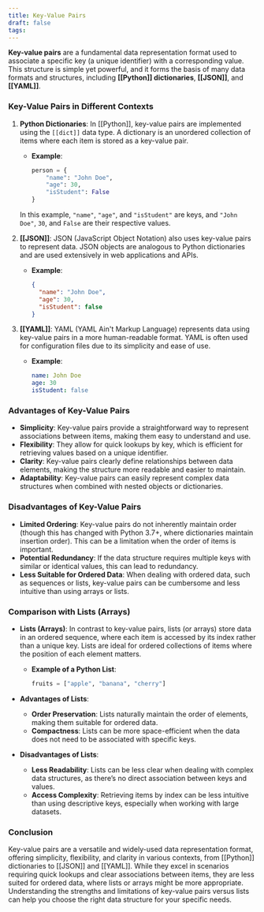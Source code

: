 ```yaml
---
title: Key-Value Pairs
draft: false
tags:
---
```

 
**Key-value pairs** are a fundamental data representation format used to associate a specific key (a unique identifier) with a corresponding value. This structure is simple yet powerful, and it forms the basis of many data formats and structures, including **[[Python]] dictionaries**, **[[JSON]]**, and **[[YAML]]**.

### **Key-Value Pairs in Different Contexts**

1. **Python Dictionaries**:
   In [[Python]], key-value pairs are implemented using the `[[dict]]` data type. A dictionary is an unordered collection of items where each item is stored as a key-value pair.

   - **Example**:
     ```python
     person = {
         "name": "John Doe",
         "age": 30,
         "isStudent": False
     }
     ```

   In this example, `"name"`, `"age"`, and `"isStudent"` are keys, and `"John Doe"`, `30`, and `False` are their respective values.

2. **[[JSON]]**:
   JSON (JavaScript Object Notation) also uses key-value pairs to represent data. JSON objects are analogous to Python dictionaries and are used extensively in web applications and APIs.

   - **Example**:
     ```json
     {
       "name": "John Doe",
       "age": 30,
       "isStudent": false
     }
     ```

3. **[[YAML]]**:
   YAML (YAML Ain't Markup Language) represents data using key-value pairs in a more human-readable format. YAML is often used for configuration files due to its simplicity and ease of use.

   - **Example**:
     ```yaml
     name: John Doe
     age: 30
     isStudent: false
     ```

### **Advantages of Key-Value Pairs**

- **Simplicity**: Key-value pairs provide a straightforward way to represent associations between items, making them easy to understand and use.
- **Flexibility**: They allow for quick lookups by key, which is efficient for retrieving values based on a unique identifier.
- **Clarity**: Key-value pairs clearly define relationships between data elements, making the structure more readable and easier to maintain.
- **Adaptability**: Key-value pairs can easily represent complex data structures when combined with nested objects or dictionaries.

### **Disadvantages of Key-Value Pairs**

- **Limited Ordering**: Key-value pairs do not inherently maintain order (though this has changed with Python 3.7+, where dictionaries maintain insertion order). This can be a limitation when the order of items is important.
- **Potential Redundancy**: If the data structure requires multiple keys with similar or identical values, this can lead to redundancy.
- **Less Suitable for Ordered Data**: When dealing with ordered data, such as sequences or lists, key-value pairs can be cumbersome and less intuitive than using arrays or lists.

### **Comparison with Lists (Arrays)**

- **Lists (Arrays)**: In contrast to key-value pairs, lists (or arrays) store data in an ordered sequence, where each item is accessed by its index rather than a unique key. Lists are ideal for ordered collections of items where the position of each element matters.

   - **Example of a Python List**:
     ```python
     fruits = ["apple", "banana", "cherry"]
     ```

- **Advantages of Lists**:
  - **Order Preservation**: Lists naturally maintain the order of elements, making them suitable for ordered data.
  - **Compactness**: Lists can be more space-efficient when the data does not need to be associated with specific keys.

- **Disadvantages of Lists**:
  - **Less Readability**: Lists can be less clear when dealing with complex data structures, as there’s no direct association between keys and values.
  - **Access Complexity**: Retrieving items by index can be less intuitive than using descriptive keys, especially when working with large datasets.

### **Conclusion**

Key-value pairs are a versatile and widely-used data representation format, offering simplicity, flexibility, and clarity in various contexts, from [[Python]] dictionaries to [[JSON]] and [[YAML]]. While they excel in scenarios requiring quick lookups and clear associations between items, they are less suited for ordered data, where lists or arrays might be more appropriate. Understanding the strengths and limitations of key-value pairs versus lists can help you choose the right data structure for your specific needs.
